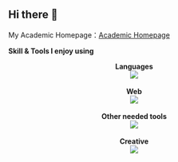 ## Hi there 👋

My Academic Homepage：[Academic Homepage](https://wangjc1016.github.io/)



**Skill & Tools I enjoy using**
  <p align="center">
    <b>Languages<b/> <br />
  <img src="https://skillicons.dev/icons?i=js,html,css,bash,c,cpp,py" /> <br /> <br />
    <b> Web<b/>  <br />
  <img src="https://skillicons.dev/icons?i=d3,threejs,electron,express,nextjs,nodejs,vite,vue,spring" /> <br /> <br />
    <b> Other needed tools <b/>  <br />
  <img src="https://skillicons.dev/icons?i=vscode,cloudflare,docker,firebase,git,linux,mysql" /> <br /> <br />
    <b> Creative<b/>  <br />
  <img src="https://skillicons.dev/icons?i=au,ai,ps,pr,ae,md" /> <br /> <br />
  </p>
